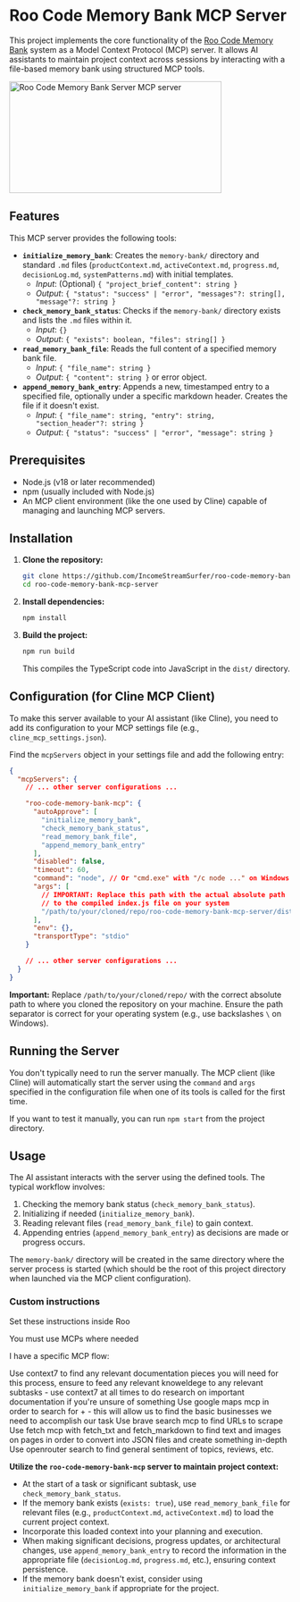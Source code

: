 # Roo Code Memory Bank MCP Server

This project implements the core functionality of the [Roo Code Memory Bank](https://github.com/GreatScottyMac/roo-code-memory-bank) system as a Model Context Protocol (MCP) server. It allows AI assistants to maintain project context across sessions by interacting with a file-based memory bank using structured MCP tools.

<a href="https://glama.ai/mcp/servers/@IncomeStreamSurfer/roo-code-memory-bank-mcp-server">
  <img width="380" height="200" src="https://glama.ai/mcp/servers/@IncomeStreamSurfer/roo-code-memory-bank-mcp-server/badge" alt="Roo Code Memory Bank Server MCP server" />
</a>

## Features

This MCP server provides the following tools:

*   **`initialize_memory_bank`**: Creates the `memory-bank/` directory and standard `.md` files (`productContext.md`, `activeContext.md`, `progress.md`, `decisionLog.md`, `systemPatterns.md`) with initial templates.
    *   *Input*: (Optional) `{ "project_brief_content": string }`
    *   *Output*: `{ "status": "success" | "error", "messages"?: string[], "message"?: string }`
*   **`check_memory_bank_status`**: Checks if the `memory-bank/` directory exists and lists the `.md` files within it.
    *   *Input*: `{}`
    *   *Output*: `{ "exists": boolean, "files": string[] }`
*   **`read_memory_bank_file`**: Reads the full content of a specified memory bank file.
    *   *Input*: `{ "file_name": string }`
    *   *Output*: `{ "content": string }` or error object.
*   **`append_memory_bank_entry`**: Appends a new, timestamped entry to a specified file, optionally under a specific markdown header. Creates the file if it doesn't exist.
    *   *Input*: `{ "file_name": string, "entry": string, "section_header"?: string }`
    *   *Output*: `{ "status": "success" | "error", "message": string }`

## Prerequisites

*   Node.js (v18 or later recommended)
*   npm (usually included with Node.js)
*   An MCP client environment (like the one used by Cline) capable of managing and launching MCP servers.

## Installation

1.  **Clone the repository:**
    ```bash
    git clone https://github.com/IncomeStreamSurfer/roo-code-memory-bank-mcp-server.git
    cd roo-code-memory-bank-mcp-server
    ```
2.  **Install dependencies:**
    ```bash
    npm install
    ```
3.  **Build the project:**
    ```bash
    npm run build
    ```
    This compiles the TypeScript code into JavaScript in the `dist/` directory.

## Configuration (for Cline MCP Client)

To make this server available to your AI assistant (like Cline), you need to add its configuration to your MCP settings file (e.g., `cline_mcp_settings.json`).

Find the `mcpServers` object in your settings file and add the following entry:

```json
{
  "mcpServers": {
    // ... other server configurations ...

    "roo-code-memory-bank-mcp": {
      "autoApprove": [
        "initialize_memory_bank",
        "check_memory_bank_status",
        "read_memory_bank_file",
        "append_memory_bank_entry"
      ],
      "disabled": false,
      "timeout": 60,
      "command": "node", // Or "cmd.exe" with "/c node ..." on Windows if needed
      "args": [
        // IMPORTANT: Replace this path with the actual absolute path
        // to the compiled index.js file on your system
        "/path/to/your/cloned/repo/roo-code-memory-bank-mcp-server/dist/index.js"
      ],
      "env": {},
      "transportType": "stdio"
    }

    // ... other server configurations ...
  }
}
```

**Important:** Replace `/path/to/your/cloned/repo/` with the correct absolute path to where you cloned the repository on your machine. Ensure the path separator is correct for your operating system (e.g., use backslashes `\` on Windows).

## Running the Server

You don't typically need to run the server manually. The MCP client (like Cline) will automatically start the server using the `command` and `args` specified in the configuration file when one of its tools is called for the first time.

If you want to test it manually, you can run `npm start` from the project directory.

## Usage

The AI assistant interacts with the server using the defined tools. The typical workflow involves:

1.  Checking the memory bank status (`check_memory_bank_status`).
2.  Initializing if needed (`initialize_memory_bank`).
3.  Reading relevant files (`read_memory_bank_file`) to gain context.
4.  Appending entries (`append_memory_bank_entry`) as decisions are made or progress occurs.

The `memory-bank/` directory will be created in the same directory where the server process is started (which should be the root of this project directory when launched via the MCP client configuration).


### Custom instructions

Set these instructions inside Roo

You must use MCPs where needed

I have a specific MCP flow:

Use context7 to find any relevant documentation pieces you will need for this process, ensure to feed any relevant knoweldege to any relevant subtasks - use context7 at all times to do research on important documentation if you're unsure of something
Use google maps mcp in order to search for <niche> + <county> - this will allow us to find the basic businesses we need to accomplish our task
Use brave search mcp to find URLs to scrape
Use fetch mcp with fetch_txt and fetch_markdown to find text and images on pages in order to convert into JSON files and create something in-depth
Use openrouter search to find general sentiment of topics, reviews, etc.

**Utilize the `roo-code-memory-bank-mcp` server to maintain project context:**
*   At the start of a task or significant subtask, use `check_memory_bank_status`.
*   If the memory bank exists (`exists: true`), use `read_memory_bank_file` for relevant files (e.g., `productContext.md`, `activeContext.md`) to load the current project context.
*   Incorporate this loaded context into your planning and execution.
*   When making significant decisions, progress updates, or architectural changes, use `append_memory_bank_entry` to record the information in the appropriate file (`decisionLog.md`, `progress.md`, etc.), ensuring context persistence.
*   If the memory bank doesn't exist, consider using `initialize_memory_bank` if appropriate for the project.